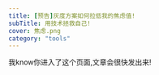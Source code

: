 ```yaml
---
title: [预告]灰度方案如何拉低我的焦虑值!
subTitle: 用技术拯救自己!
cover: 焦虑.png
category: "tools"
---
```


我know你进入了这个页面,文章会很快发出来!

